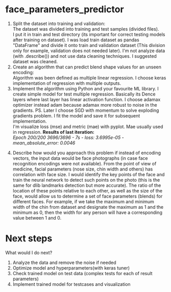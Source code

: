 # face_parameters_predictor

1. Split the dataset into training and validation: \
The dataset was divided into training and test samples (divided files). \
I put it in train and test directory (its important for correct testing models after training on dataset).
I was load train dataset as pandas "DataFrame" and divide it onto train and validation dataset (This division only for example, validation does not needed later). 
I'm not analyze data (with .describe()) and not use data cleaning techniques. I suggested dataset was cleaned.
2. Create an algorithm that can predict blend shape values for an unseen encoding: \
Algorithm was been defined as multiple linear regression. I choose keras implementation of regression with multiple outputs.
3. Implement the algorithm using Python and your favourite ML library.
I create simple model for test multiple regression.
Basically its Dence layers where last layer has linear activation function.
I choose adamax optimizer instead adam because adamax more robust to noise in the gradients.
PS. Later I choose SGD with momentum to solve exploding gradients problem.
I fit the model and save it for subsequent implementation. \
I'm visualize loss (mse) and metric (mae) with pyplot. Mae usually used in regression.
<b>Results of last iteration:</b> \
<i>Epoch 200/200
3696/3696 - 7s - loss: 3.6995e-05 - mean_absolute_error: 0.0046
</i>

4. Describe how would you approach this problem if instead of encoding vectors, the input data would be face photographs (in case face recognition encodings were not available).
From the point of view of medicine, facial parameters (nose size, chin width and others) has correlation with face size. 
I would identify the key points of the face and train the neural network to detect such points on the photo 
(this is the same for dlib landmarks detection but more accurate). 
The ratio of the location of these points relative to each other, as well as the size of the face, 
would allow us to determine a set of face parameters (blends) for different faces.
For example, if we take the maximum and minimum width of the chin from dataset and designate the maximum as 1 and the minimum as 0, then the width for any person will have a corresponding value between 1 and 0.

# Next steps
What would I do next?
1. Analyze the data and remove the noise if needed
2. Optimize model and hyperparameters(with keras tuner)
3. Check trained model on test data (complex tests for each of result parameters)
4. Implement trained model for testcases and visualization